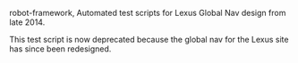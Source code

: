 robot-framework, Automated test scripts for Lexus Global Nav design from late 2014.

This test script is now deprecated because the global nav for the Lexus site has since been redesigned.
